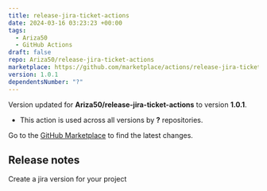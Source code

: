 ```yaml
---
title: release-jira-ticket-actions
date: 2024-03-16 03:23:23 +00:00
tags:
  - Ariza50
  - GitHub Actions
draft: false
repo: Ariza50/release-jira-ticket-actions
marketplace: https://github.com/marketplace/actions/release-jira-ticket-actions
version: 1.0.1
dependentsNumber: "?"
---
```



Version updated for **Ariza50/release-jira-ticket-actions** to version **1.0.1**.
- This action is used across all versions by **?** repositories.

Go to the [GitHub Marketplace](https://github.com/marketplace/actions/release-jira-ticket-actions) to find the latest changes.

## Release notes

Create a jira version for your project
